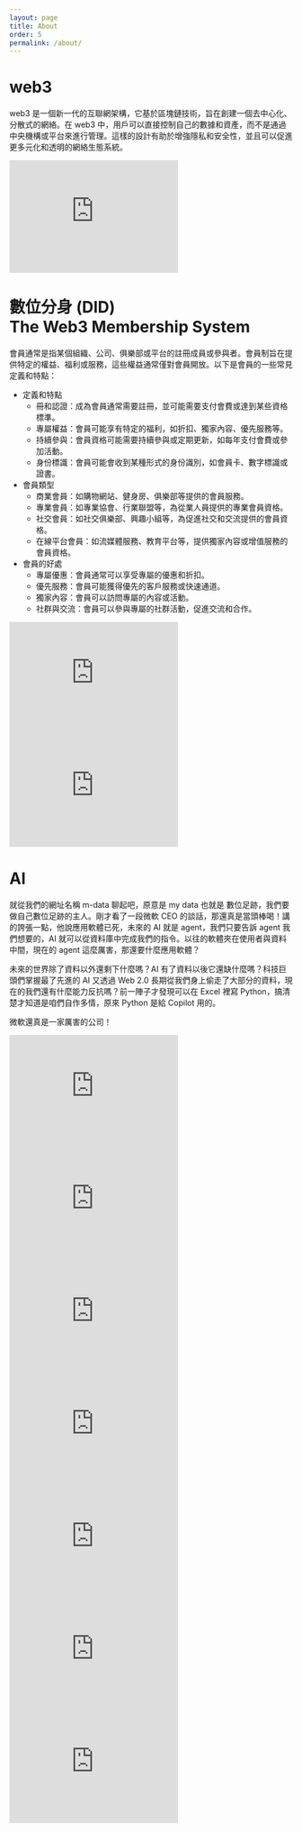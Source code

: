 ```yaml
---
layout: page
title: About
order: 5
permalink: /about/
---
```

<!--
This is the base Jekyll theme. You can find out more info about customizing your Jekyll theme, as well as basic Jekyll usage documentation at [jekyllrb.com](https://jekyllrb.com/)

You can find the source code for Minima at GitHub:
[jekyll][jekyll-organization] /
[minima](https://github.com/jekyll/minima)

You can find the source code for Jekyll at GitHub:
[jekyll][jekyll-organization] /
[jekyll](https://github.com/jekyll/jekyll)


[jekyll-organization]: https://github.com/jekyll
-->
# web3
web3 是一個新一代的互聯網架構，它基於區塊鏈技術，旨在創建一個去中心化、分散式的網絡。在 web3 中，用戶可以直接控制自己的數據和資產，而不是通過中央機構或平台來進行管理。這樣的設計有助於增強隱私和安全性，並且可以促進更多元化和透明的網絡生態系統。

<div class="video-container">
<iframe width="300" height="200" src="https://www.youtube.com/embed/r_-TAsVbb7M" frameborder="0" allowfullscreen></iframe>
</div>

# 數位分身 (DID)<br>The Web3 Membership System
會員通常是指某個組織、公司、俱樂部或平台的註冊成員或參與者。會員制旨在提供特定的權益、福利或服務，這些權益通常僅對會員開放。以下是會員的一些常見定義和特點：
- 定義和特點
    - 冊和認證：成為會員通常需要註冊，並可能需要支付會費或達到某些資格標準。
    - 專屬權益：會員可能享有特定的福利，如折扣、獨家內容、優先服務等。
    - 持續參與：會員資格可能需要持續參與或定期更新，如每年支付會費或參加活動。
    - 身份標識：會員可能會收到某種形式的身份識別，如會員卡、數字標識或證書。
- 會員類型
    - 商業會員：如購物網站、健身房、俱樂部等提供的會員服務。
    - 專業會員：如專業協會、行業聯盟等，為從業人員提供的專業會員資格。
    - 社交會員：如社交俱樂部、興趣小組等，為促進社交和交流提供的會員資格。
    - 在線平台會員：如流媒體服務、教育平台等，提供獨家內容或增值服務的會員資格。
- 會員的好處
    - 專屬優惠：會員通常可以享受專屬的優惠和折扣。
    - 優先服務：會員可能獲得優先的客戶服務或快速通道。
    - 獨家內容：會員可以訪問專屬的內容或活動。
    - 社群與交流：會員可以參與專屬的社群活動，促進交流和合作。

<div class="video-container">
    <iframe width="300" height="200" src="https://www.youtube.com/embed/S4CP1MHCE2Q" frameborder="0" allowfullscreen></iframe>
    <iframe width="300" height="200" src="https://www.youtube.com/embed/6stVpjcko2A" frameborder="0" allowfullscreen></iframe>
</div>

# AI
就從我們的網址名稱 m-data 聊起吧，原意是 my data 也就是 數位足跡，我們要做自己數位足跡的主人。剛才看了一段微軟 CEO 的談話，那還真是當頭棒喝！講的誇張一點，他說應用軟體已死，未來的 AI 就是 agent，我們只要告訴 agent 我們想要的，AI 就可以從資料庫中完成我們的指令。以往的軟體夾在使用者與資料中間，現在的 agent 這麼厲害，那還要什麼應用軟體？

未來的世界除了資料以外還剩下什麼嗎？AI 有了資料以後它還缺什麼嗎？科技巨頭們掌握最了先進的 AI 又透過 Web 2.0 長期從我們身上偷走了大部分的資料，現在的我們還有什麼能力反抗嗎？前一陣子才發現可以在 Excel 裡寫 Python，搞清楚才知道是咱們自作多情，原來 Python 是給 Copilot 用的。

微軟還真是一家厲害的公司！
<div class="video-container">
    <iframe width="300" height="200" src="https://www.youtube.com/embed/SJi4VE-0MoA" frameborder="0" allowfullscreen></iframe>
    <iframe width="300" height="200" src="https://www.youtube.com/embed/uGOLYz2pgr8" frameborder="0" allowfullscreen></iframe>
    <iframe width="300" height="200" src="https://www.youtube.com/embed/kMBjzxKYWw4" frameborder="0" allowfullscreen></iframe>
    <iframe width="300" height="200" src="https://www.youtube.com/embed/_6R7Ym6Vy_I" frameborder="0" allowfullscreen></iframe>
    <iframe width="300" height="200" src="https://www.youtube.com/embed/wjZofJX0v4M" frameborder="0" allowfullscreen></iframe>
    <iframe width="300" height="200" src="https://www.youtube.com/embed/eMlx5fFNoYc" frameborder="0" allowfullscreen></iframe>
    <iframe width="300" height="200" src="https://www.youtube.com/embed/Gn64NNr3bqU" frameborder="0" allowfullscreen></iframe>
</div>
